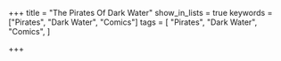 +++
title = "The Pirates Of Dark Water"
show_in_lists = true
keywords = ["Pirates", "Dark Water", "Comics"]
tags = [
    "Pirates", "Dark Water", "Comics",
]

+++
